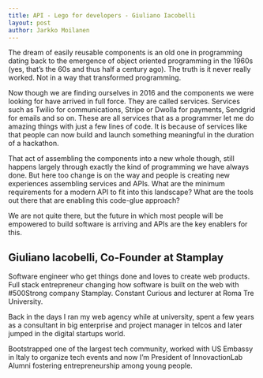 ```yaml
---
title: API - Lego for developers - Giuliano Iacobelli
layout: post
author: Jarkko Moilanen
---
```


The dream of easily reusable components is an old one in programming dating back to the emergence of object oriented programming in the 1960s (yes, that’s the 60s and thus half a century ago). The truth is it never really worked. Not in a way that transformed programming.

Now though we are finding ourselves in 2016 and the components we were looking for have arrived in full force. They are called services. Services such as Twilio for communications, Stripe or Dwolla for payments, Sendgrid for emails and so on. These are all services that as a programmer let me do amazing things with just a few lines of code. It is because of services like that people can now build and launch something meaningful in the duration of a hackathon.

That act of assembling the components into a new whole though, still happens largely through exactly the kind of programming we have always done. But here too change is on the way and people is creating new experiences assembling services and APIs. What are the minimum requirements for a modern API to fit into this landscape? What are the tools out there that are enabling this code-glue approach?

We are not quite there, but the future in which most people will be empowered to build software is arriving and APIs are the key enablers for this.

## Giuliano Iacobelli, Co-Founder at Stamplay

Software engineer who get things done and loves to create web products. Full stack entrepreneur changing how software is built on the web with #500Strong company Stamplay. Constant Curious and lecturer at Roma Tre University.

Back in the days I ran my web agency while at university, spent a few years as a consultant in big enterprise and project manager in telcos and later jumped in the digital startups world.

Bootstrapped one of the largest tech community, worked with US Embassy in Italy to organize tech events and now I’m President of InnovactionLab Alumni fostering entrepreneurship among young people.
